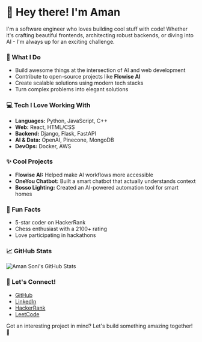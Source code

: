 # 👋 Hey there! I'm Aman

I'm a software engineer who loves building cool stuff with code! Whether it's crafting beautiful frontends, architecting robust backends, or diving into AI - I'm always up for an exciting challenge.

### 🚀 What I Do
- Build awesome things at the intersection of AI and web development
- Contribute to open-source projects like **Flowise AI**
- Create scalable solutions using modern tech stacks
- Turn complex problems into elegant solutions

### 💻 Tech I Love Working With
- **Languages:** Python, JavaScript, C++
- **Web:** React, HTML/CSS
- **Backend:** Django, Flask, FastAPI
- **AI & Data:** OpenAI, Pinecone, MongoDB
- **DevOps:** Docker, AWS

### ✨ Cool Projects
- **Flowise AI:** Helped make AI workflows more accessible
- **OneYou Chatbot:** Built a smart chatbot that actually understands context
- **Bosso Lighting:** Created an AI-powered automation tool for smart homes

### 🎯 Fun Facts
- 5-star coder on HackerRank 
- Chess enthusiast with a 2100+ rating
- Love participating in hackathons

### 📈 GitHub Stats
![Aman Soni's GitHub Stats](https://awesome-github-stats.azurewebsites.net/user-stats/amansoni7477030?cardType=level&preferLogin=false)

### 🤝 Let's Connect!
- [GitHub](https://github.com/amansoni7477030)
- [LinkedIn](https://www.linkedin.com/in/amansoni7477/)
- [HackerRank](https://www.hackerrank.com/Amansoni7477030)
- [LeetCode](https://leetcode.com/amansoni7477030/)

Got an interesting project in mind? Let's build something amazing together! 🚀
